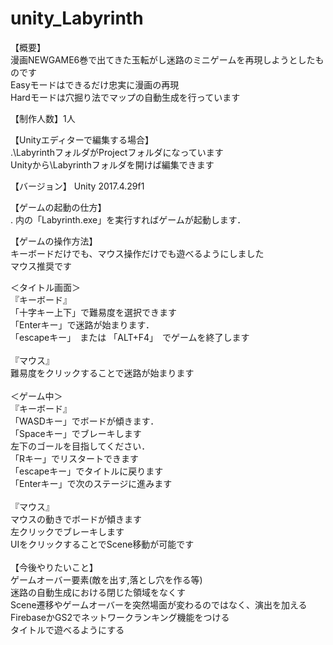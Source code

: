 # unity_Labyrinth
【概要】<br>
漫画NEWGAME6巻で出てきた玉転がし迷路のミニゲームを再現しようとしたものです<br>
Easyモードはできるだけ忠実に漫画の再現 <br>
Hardモードは穴掘り法でマップの自動生成を行っています <br>

【制作人数】1人 <br>

【Unityエディターで編集する場合】<br>
\.\LabyrinthフォルダがProjectフォルダになっています <br>
Unityから\Labyrinthフォルダを開けば編集できます <br>

【バージョン】
Unity 2017.4.29f1 <br>

【ゲームの起動の仕方】<br>
\. 内の「Labyrinth.exe」を実行すればゲームが起動します．<br>

【ゲームの操作方法】<br>
キーボードだけでも、マウス操作だけでも遊べるようにしました <br>
マウス推奨です <br>

＜タイトル画面＞ <br>
『キーボード』<br>
「十字キー上下」で難易度を選択できます <br>
「Enterキー」で迷路が始まります． <br>
「escapeキー」　または 「ALT+F4」　でゲームを終了します <br>
<br>
『マウス』<br>
難易度をクリックすることで迷路が始まります <br>
<br>
＜ゲーム中＞ <br>
『キーボード』<br>
  「WASDキー」でボードが傾きます．<br>
  「Spaceキー」でブレーキします <br>
  左下のゴールを目指してください．<br>
  「Rキー」でリスタートできます <br>
  「escapeキー」でタイトルに戻ります <br>
  「Enterキー」で次のステージに進みます <br>
  <br>
『マウス』<br>
   マウスの動きでボードが傾きます <br>
   左クリックでブレーキします <br>
  UIをクリックすることでScene移動が可能です<br>
<br>
【今後やりたいこと】 <br>
ゲームオーバー要素(敵を出す,落とし穴を作る等) <br>
迷路の自動生成における閉じた領域をなくす <br>
Scene遷移やゲームオーバーを突然場面が変わるのではなく、演出を加える <br>
FirebaseかGS2でネットワークランキング機能をつける <br>
タイトルで遊べるようにする <br>
